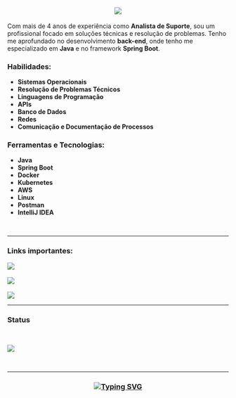 <h2 align="center">
 <a href="https://git.io/typing-svg">
  <img src="https://readme-typing-svg.demolab.com?font=Fira+Code&weight=700&pause=1000&color=209652&random=false&width=435&lines=Ol%C3%A1%2C+eu+sou+o+Julio+Cesar!+%F0%9F%96%96;Eu+sou+Analista+de+Suporte;Eu+sou+Desenvolvedor+Back-end+Java" />
 </a>
 </h2>

Com mais de 4 anos de experiência como **Analista de Suporte**, sou um profissional focado em soluções técnicas e resolução de problemas. Tenho me aprofundado no desenvolvimento  **back-end**, onde tenho me especializado em **Java** e no framework **Spring Boot**.

### Habilidades:

- **Sistemas Operacionais**
- **Resolução de Problemas Técnicos**
- **Linguagens de Programação**
- **APIs**
- **Banco de Dados**
- **Redes**
- **Comunicação e Documentação de Processos**

 ### Ferramentas e Tecnologias:

- **Java**
- **Spring Boot**
- **Docker**
- **Kubernetes**
- **AWS**
- **Linux**
- **Postman**
- **IntelliJ IDEA**
   
<br/>
<hr/>

### Links importantes:

<a href="https://jcsalerno.com.br/" target="_blank">
  <img src="https://img.shields.io/website?url=https%3A%2F%2Fimg.shields.io%2Fwebsite%3Furl%3Dhttp%253A%2F%2Fhttps%3A%2F%2Fjcsalerno.com.br%2F" />
</a>
<br> <br>

<a href="https://www.linkedin.com/in/juliocesar-developer/" target="_blank">
  <img src="https://img.shields.io/badge/LinkedIn-0077B5?style=for-the-badge&logo=linkedin&logoColor=white" />
</a>
<br> <br>

<a href="mailto:contato.jcsalerno@gmail.com" target="_blank">
  <img src="https://img.shields.io/badge/Gmail-D14836?style=for-the-badge&logo=gmail&logoColor=white" />
</a>



<hr/>


<h3>Status </h3>
<br>
 <p>
 <img src="https://github-readme-stats.vercel.app/api/top-langs/?username=jcsalerno" />
 </p>
<br/>
<hr/>

<h3 align="center">
 <a href="https://git.io/typing-svg">
  <img src="https://readme-typing-svg.demolab.com?font=Fira+Code&weight=700&pause=1000&color=209652&center=true&vCenter=true&random=false&width=435&lines=Obrigado+pela+visita+%F0%9F%A4%99;Me+envie+uma+mensagem+no+LinkedIn" alt="Typing SVG" />
  </a> 
</h3>
<br/>
 


